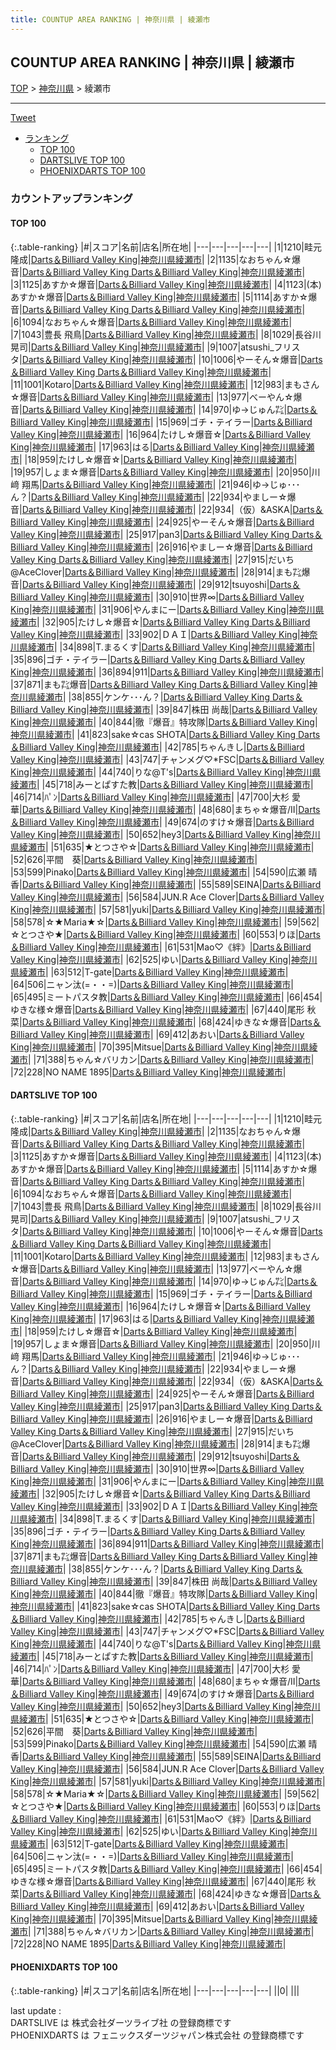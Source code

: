 ```yaml
---
title: COUNTUP AREA RANKING | 神奈川県 | 綾瀬市
---
```

## COUNTUP AREA RANKING | 神奈川県 | 綾瀬市

[TOP](/darts/rank/) > [神奈川県](/darts/rank/神奈川県/) > 綾瀬市

___

<a href="https://twitter.com/share?ref_src=twsrc%5Etfw" data-text="COUNTUP AREA RANKING | 神奈川県綾瀬市" class="twitter-share-button" data-hashtags="DARTSLIVE,PHOENIXDARTS,darts,ダーツ" data-show-count="false">Tweet</a>

* [ランキング](#カウントアップランキング)
    * [TOP 100](#top-100)
    * [DARTSLIVE TOP 100](#dartslive-top-100)
    * [PHOENIXDARTS TOP 100](#phoenixdarts-top-100)

### カウントアップランキング

#### TOP 100



{:.table-ranking}
|#|スコア|名前|店名|所在地|
|---|---|---|---|---|
|1|1210|<span class="rank-name-dl">畦元 隆成</span>|<a href="https://search.dartslive.com/jp/shop/16e871fc133f58080d9b047a20a7ba1e">Darts＆Billiard Valley King</a>|<a href="/darts/rank/神奈川県/綾瀬市">神奈川県綾瀬市</a>|
|2|1135|<span class="rank-name-dl">なおちゃん☆爆音</span>|<a href="https://search.dartslive.com/jp/shop/16e871fc133f58080d9b047a20a7ba1e">Darts＆Billiard Valley King Darts＆Billiard Valley King</a>|<a href="/darts/rank/神奈川県/綾瀬市">神奈川県綾瀬市</a>|
|3|1125|<span class="rank-name-dl">あすか☆爆音</span>|<a href="https://search.dartslive.com/jp/shop/16e871fc133f58080d9b047a20a7ba1e">Darts＆Billiard Valley King</a>|<a href="/darts/rank/神奈川県/綾瀬市">神奈川県綾瀬市</a>|
|4|1123|<span class="rank-name-dl">(本)あすか☆爆音</span>|<a href="https://search.dartslive.com/jp/shop/16e871fc133f58080d9b047a20a7ba1e">Darts＆Billiard Valley King</a>|<a href="/darts/rank/神奈川県/綾瀬市">神奈川県綾瀬市</a>|
|5|1114|<span class="rank-name-dl">あすか☆爆音</span>|<a href="https://search.dartslive.com/jp/shop/16e871fc133f58080d9b047a20a7ba1e">Darts＆Billiard Valley King Darts＆Billiard Valley King</a>|<a href="/darts/rank/神奈川県/綾瀬市">神奈川県綾瀬市</a>|
|6|1094|<span class="rank-name-dl">なおちゃん☆爆音</span>|<a href="https://search.dartslive.com/jp/shop/16e871fc133f58080d9b047a20a7ba1e">Darts＆Billiard Valley King</a>|<a href="/darts/rank/神奈川県/綾瀬市">神奈川県綾瀬市</a>|
|7|1043|<span class="rank-name-dl">豊長 飛鳥</span>|<a href="https://search.dartslive.com/jp/shop/16e871fc133f58080d9b047a20a7ba1e">Darts＆Billiard Valley King</a>|<a href="/darts/rank/神奈川県/綾瀬市">神奈川県綾瀬市</a>|
|8|1029|<span class="rank-name-dl">長谷川　晃司</span>|<a href="https://search.dartslive.com/jp/shop/16e871fc133f58080d9b047a20a7ba1e">Darts＆Billiard Valley King</a>|<a href="/darts/rank/神奈川県/綾瀬市">神奈川県綾瀬市</a>|
|9|1007|<span class="rank-name-dl">atsushi_フリスタ</span>|<a href="https://search.dartslive.com/jp/shop/16e871fc133f58080d9b047a20a7ba1e">Darts＆Billiard Valley King</a>|<a href="/darts/rank/神奈川県/綾瀬市">神奈川県綾瀬市</a>|
|10|1006|<span class="rank-name-dl">やーそん☆爆音</span>|<a href="https://search.dartslive.com/jp/shop/16e871fc133f58080d9b047a20a7ba1e">Darts＆Billiard Valley King Darts＆Billiard Valley King</a>|<a href="/darts/rank/神奈川県/綾瀬市">神奈川県綾瀬市</a>|
|11|1001|<span class="rank-name-dl">Kotaro</span>|<a href="https://search.dartslive.com/jp/shop/16e871fc133f58080d9b047a20a7ba1e">Darts＆Billiard Valley King</a>|<a href="/darts/rank/神奈川県/綾瀬市">神奈川県綾瀬市</a>|
|12|983|<span class="rank-name-dl">まもさん☆爆音</span>|<a href="https://search.dartslive.com/jp/shop/16e871fc133f58080d9b047a20a7ba1e">Darts＆Billiard Valley King</a>|<a href="/darts/rank/神奈川県/綾瀬市">神奈川県綾瀬市</a>|
|13|977|<span class="rank-name-dl">べーやん☆爆音</span>|<a href="https://search.dartslive.com/jp/shop/16e871fc133f58080d9b047a20a7ba1e">Darts＆Billiard Valley King</a>|<a href="/darts/rank/神奈川県/綾瀬市">神奈川県綾瀬市</a>|
|14|970|<span class="rank-name-dl">ゆ→じゅん㌠</span>|<a href="https://search.dartslive.com/jp/shop/16e871fc133f58080d9b047a20a7ba1e">Darts＆Billiard Valley King</a>|<a href="/darts/rank/神奈川県/綾瀬市">神奈川県綾瀬市</a>|
|15|969|<span class="rank-name-dl">ゴチ・テイラー</span>|<a href="https://search.dartslive.com/jp/shop/16e871fc133f58080d9b047a20a7ba1e">Darts＆Billiard Valley King</a>|<a href="/darts/rank/神奈川県/綾瀬市">神奈川県綾瀬市</a>|
|16|964|<span class="rank-name-dl">たけし☆爆音☆</span>|<a href="https://search.dartslive.com/jp/shop/16e871fc133f58080d9b047a20a7ba1e">Darts＆Billiard Valley King</a>|<a href="/darts/rank/神奈川県/綾瀬市">神奈川県綾瀬市</a>|
|17|963|<span class="rank-name-dl">はる</span>|<a href="https://search.dartslive.com/jp/shop/16e871fc133f58080d9b047a20a7ba1e">Darts＆Billiard Valley King</a>|<a href="/darts/rank/神奈川県/綾瀬市">神奈川県綾瀬市</a>|
|18|959|<span class="rank-name-dl">たけし☆爆音‪☆</span>|<a href="https://search.dartslive.com/jp/shop/16e871fc133f58080d9b047a20a7ba1e">Darts＆Billiard Valley King</a>|<a href="/darts/rank/神奈川県/綾瀬市">神奈川県綾瀬市</a>|
|19|957|<span class="rank-name-dl">しょま☆爆音</span>|<a href="https://search.dartslive.com/jp/shop/16e871fc133f58080d9b047a20a7ba1e">Darts＆Billiard Valley King</a>|<a href="/darts/rank/神奈川県/綾瀬市">神奈川県綾瀬市</a>|
|20|950|<span class="rank-name-dl">川﨑 翔馬</span>|<a href="https://search.dartslive.com/jp/shop/16e871fc133f58080d9b047a20a7ba1e">Darts＆Billiard Valley King</a>|<a href="/darts/rank/神奈川県/綾瀬市">神奈川県綾瀬市</a>|
|21|946|<span class="rank-name-dl">ゆ→じゅ･･･ん？</span>|<a href="https://search.dartslive.com/jp/shop/16e871fc133f58080d9b047a20a7ba1e">Darts＆Billiard Valley King</a>|<a href="/darts/rank/神奈川県/綾瀬市">神奈川県綾瀬市</a>|
|22|934|<span class="rank-name-dl">やましー☆爆音</span>|<a href="https://search.dartslive.com/jp/shop/16e871fc133f58080d9b047a20a7ba1e">Darts＆Billiard Valley King</a>|<a href="/darts/rank/神奈川県/綾瀬市">神奈川県綾瀬市</a>|
|22|934|<span class="rank-name-dl">（仮）&amp;ASKA</span>|<a href="https://search.dartslive.com/jp/shop/16e871fc133f58080d9b047a20a7ba1e">Darts＆Billiard Valley King</a>|<a href="/darts/rank/神奈川県/綾瀬市">神奈川県綾瀬市</a>|
|24|925|<span class="rank-name-dl">やーそん☆爆音</span>|<a href="https://search.dartslive.com/jp/shop/16e871fc133f58080d9b047a20a7ba1e">Darts＆Billiard Valley King</a>|<a href="/darts/rank/神奈川県/綾瀬市">神奈川県綾瀬市</a>|
|25|917|<span class="rank-name-dl">pan3</span>|<a href="https://search.dartslive.com/jp/shop/16e871fc133f58080d9b047a20a7ba1e">Darts＆Billiard Valley King Darts＆Billiard Valley King</a>|<a href="/darts/rank/神奈川県/綾瀬市">神奈川県綾瀬市</a>|
|26|916|<span class="rank-name-dl">やましー☆爆音</span>|<a href="https://search.dartslive.com/jp/shop/16e871fc133f58080d9b047a20a7ba1e">Darts＆Billiard Valley King Darts＆Billiard Valley King</a>|<a href="/darts/rank/神奈川県/綾瀬市">神奈川県綾瀬市</a>|
|27|915|<span class="rank-name-dl">だいち@AceClover</span>|<a href="https://search.dartslive.com/jp/shop/16e871fc133f58080d9b047a20a7ba1e">Darts＆Billiard Valley King</a>|<a href="/darts/rank/神奈川県/綾瀬市">神奈川県綾瀬市</a>|
|28|914|<span class="rank-name-dl">まも㌠爆音</span>|<a href="https://search.dartslive.com/jp/shop/16e871fc133f58080d9b047a20a7ba1e">Darts＆Billiard Valley King</a>|<a href="/darts/rank/神奈川県/綾瀬市">神奈川県綾瀬市</a>|
|29|912|<span class="rank-name-dl">tsuyoshi</span>|<a href="https://search.dartslive.com/jp/shop/16e871fc133f58080d9b047a20a7ba1e">Darts＆Billiard Valley King</a>|<a href="/darts/rank/神奈川県/綾瀬市">神奈川県綾瀬市</a>|
|30|910|<span class="rank-name-dl">世界∞</span>|<a href="https://search.dartslive.com/jp/shop/16e871fc133f58080d9b047a20a7ba1e">Darts＆Billiard Valley King</a>|<a href="/darts/rank/神奈川県/綾瀬市">神奈川県綾瀬市</a>|
|31|906|<span class="rank-name-dl">やんまにー</span>|<a href="https://search.dartslive.com/jp/shop/16e871fc133f58080d9b047a20a7ba1e">Darts＆Billiard Valley King</a>|<a href="/darts/rank/神奈川県/綾瀬市">神奈川県綾瀬市</a>|
|32|905|<span class="rank-name-dl">たけし☆爆音‪☆</span>|<a href="https://search.dartslive.com/jp/shop/16e871fc133f58080d9b047a20a7ba1e">Darts＆Billiard Valley King Darts＆Billiard Valley King</a>|<a href="/darts/rank/神奈川県/綾瀬市">神奈川県綾瀬市</a>|
|33|902|<span class="rank-name-dl">ＤＡＩ</span>|<a href="https://search.dartslive.com/jp/shop/16e871fc133f58080d9b047a20a7ba1e">Darts＆Billiard Valley King</a>|<a href="/darts/rank/神奈川県/綾瀬市">神奈川県綾瀬市</a>|
|34|898|<span class="rank-name-dl">T.まるくす</span>|<a href="https://search.dartslive.com/jp/shop/16e871fc133f58080d9b047a20a7ba1e">Darts＆Billiard Valley King</a>|<a href="/darts/rank/神奈川県/綾瀬市">神奈川県綾瀬市</a>|
|35|896|<span class="rank-name-dl">ゴチ・テイラー</span>|<a href="https://search.dartslive.com/jp/shop/16e871fc133f58080d9b047a20a7ba1e">Darts＆Billiard Valley King Darts＆Billiard Valley King</a>|<a href="/darts/rank/神奈川県/綾瀬市">神奈川県綾瀬市</a>|
|36|894|<span class="rank-name-dl">911</span>|<a href="https://search.dartslive.com/jp/shop/16e871fc133f58080d9b047a20a7ba1e">Darts＆Billiard Valley King</a>|<a href="/darts/rank/神奈川県/綾瀬市">神奈川県綾瀬市</a>|
|37|871|<span class="rank-name-dl">まも㌠爆音</span>|<a href="https://search.dartslive.com/jp/shop/16e871fc133f58080d9b047a20a7ba1e">Darts＆Billiard Valley King Darts＆Billiard Valley King</a>|<a href="/darts/rank/神奈川県/綾瀬市">神奈川県綾瀬市</a>|
|38|855|<span class="rank-name-dl">ケンケ･･･ん？</span>|<a href="https://search.dartslive.com/jp/shop/16e871fc133f58080d9b047a20a7ba1e">Darts＆Billiard Valley King Darts＆Billiard Valley King</a>|<a href="/darts/rank/神奈川県/綾瀬市">神奈川県綾瀬市</a>|
|39|847|<span class="rank-name-dl">株田 尚哉</span>|<a href="https://search.dartslive.com/jp/shop/16e871fc133f58080d9b047a20a7ba1e">Darts＆Billiard Valley King</a>|<a href="/darts/rank/神奈川県/綾瀬市">神奈川県綾瀬市</a>|
|40|844|<span class="rank-name-dl">徹『爆音』特攻隊</span>|<a href="https://search.dartslive.com/jp/shop/16e871fc133f58080d9b047a20a7ba1e">Darts＆Billiard Valley King</a>|<a href="/darts/rank/神奈川県/綾瀬市">神奈川県綾瀬市</a>|
|41|823|<span class="rank-name-dl">sake☆cas SHOTA</span>|<a href="https://search.dartslive.com/jp/shop/16e871fc133f58080d9b047a20a7ba1e">Darts＆Billiard Valley King Darts＆Billiard Valley King</a>|<a href="/darts/rank/神奈川県/綾瀬市">神奈川県綾瀬市</a>|
|42|785|<span class="rank-name-dl">ちゃんきし</span>|<a href="https://search.dartslive.com/jp/shop/16e871fc133f58080d9b047a20a7ba1e">Darts＆Billiard Valley King</a>|<a href="/darts/rank/神奈川県/綾瀬市">神奈川県綾瀬市</a>|
|43|747|<span class="rank-name-dl">チャンメグ♡*FSC</span>|<a href="https://search.dartslive.com/jp/shop/16e871fc133f58080d9b047a20a7ba1e">Darts＆Billiard Valley King</a>|<a href="/darts/rank/神奈川県/綾瀬市">神奈川県綾瀬市</a>|
|44|740|<span class="rank-name-dl">りな@T&#x27;s</span>|<a href="https://search.dartslive.com/jp/shop/16e871fc133f58080d9b047a20a7ba1e">Darts＆Billiard Valley King</a>|<a href="/darts/rank/神奈川県/綾瀬市">神奈川県綾瀬市</a>|
|45|718|<span class="rank-name-dl">みーとぱすた教</span>|<a href="https://search.dartslive.com/jp/shop/16e871fc133f58080d9b047a20a7ba1e">Darts＆Billiard Valley King</a>|<a href="/darts/rank/神奈川県/綾瀬市">神奈川県綾瀬市</a>|
|46|714|<span class="rank-name-dl">ﾊﾟﾝ</span>|<a href="https://search.dartslive.com/jp/shop/16e871fc133f58080d9b047a20a7ba1e">Darts＆Billiard Valley King</a>|<a href="/darts/rank/神奈川県/綾瀬市">神奈川県綾瀬市</a>|
|47|700|<span class="rank-name-dl">大杉 愛華</span>|<a href="https://search.dartslive.com/jp/shop/16e871fc133f58080d9b047a20a7ba1e">Darts＆Billiard Valley King</a>|<a href="/darts/rank/神奈川県/綾瀬市">神奈川県綾瀬市</a>|
|48|680|<span class="rank-name-dl">まちゃ☆爆音/Ⅱ</span>|<a href="https://search.dartslive.com/jp/shop/16e871fc133f58080d9b047a20a7ba1e">Darts＆Billiard Valley King</a>|<a href="/darts/rank/神奈川県/綾瀬市">神奈川県綾瀬市</a>|
|49|674|<span class="rank-name-dl">のすけ☆爆音</span>|<a href="https://search.dartslive.com/jp/shop/16e871fc133f58080d9b047a20a7ba1e">Darts＆Billiard Valley King</a>|<a href="/darts/rank/神奈川県/綾瀬市">神奈川県綾瀬市</a>|
|50|652|<span class="rank-name-dl">hey3</span>|<a href="https://search.dartslive.com/jp/shop/16e871fc133f58080d9b047a20a7ba1e">Darts＆Billiard Valley King</a>|<a href="/darts/rank/神奈川県/綾瀬市">神奈川県綾瀬市</a>|
|51|635|<span class="rank-name-dl">★とつさや☆</span>|<a href="https://search.dartslive.com/jp/shop/16e871fc133f58080d9b047a20a7ba1e">Darts＆Billiard Valley King</a>|<a href="/darts/rank/神奈川県/綾瀬市">神奈川県綾瀬市</a>|
|52|626|<span class="rank-name-dl">平間　葵</span>|<a href="https://search.dartslive.com/jp/shop/16e871fc133f58080d9b047a20a7ba1e">Darts＆Billiard Valley King</a>|<a href="/darts/rank/神奈川県/綾瀬市">神奈川県綾瀬市</a>|
|53|599|<span class="rank-name-dl">Pinako</span>|<a href="https://search.dartslive.com/jp/shop/16e871fc133f58080d9b047a20a7ba1e">Darts＆Billiard Valley King</a>|<a href="/darts/rank/神奈川県/綾瀬市">神奈川県綾瀬市</a>|
|54|590|<span class="rank-name-dl">広瀬 晴香</span>|<a href="https://search.dartslive.com/jp/shop/16e871fc133f58080d9b047a20a7ba1e">Darts＆Billiard Valley King</a>|<a href="/darts/rank/神奈川県/綾瀬市">神奈川県綾瀬市</a>|
|55|589|<span class="rank-name-dl">SEINA</span>|<a href="https://search.dartslive.com/jp/shop/16e871fc133f58080d9b047a20a7ba1e">Darts＆Billiard Valley King</a>|<a href="/darts/rank/神奈川県/綾瀬市">神奈川県綾瀬市</a>|
|56|584|<span class="rank-name-dl">JUN.R Ace Clover</span>|<a href="https://search.dartslive.com/jp/shop/16e871fc133f58080d9b047a20a7ba1e">Darts＆Billiard Valley King</a>|<a href="/darts/rank/神奈川県/綾瀬市">神奈川県綾瀬市</a>|
|57|581|<span class="rank-name-dl">yuki</span>|<a href="https://search.dartslive.com/jp/shop/16e871fc133f58080d9b047a20a7ba1e">Darts＆Billiard Valley King</a>|<a href="/darts/rank/神奈川県/綾瀬市">神奈川県綾瀬市</a>|
|58|578|<span class="rank-name-dl">☆★Maria★☆</span>|<a href="https://search.dartslive.com/jp/shop/16e871fc133f58080d9b047a20a7ba1e">Darts＆Billiard Valley King</a>|<a href="/darts/rank/神奈川県/綾瀬市">神奈川県綾瀬市</a>|
|59|562|<span class="rank-name-dl">☆とつさや★</span>|<a href="https://search.dartslive.com/jp/shop/16e871fc133f58080d9b047a20a7ba1e">Darts＆Billiard Valley King</a>|<a href="/darts/rank/神奈川県/綾瀬市">神奈川県綾瀬市</a>|
|60|553|<span class="rank-name-dl">りほ</span>|<a href="https://search.dartslive.com/jp/shop/16e871fc133f58080d9b047a20a7ba1e">Darts＆Billiard Valley King</a>|<a href="/darts/rank/神奈川県/綾瀬市">神奈川県綾瀬市</a>|
|61|531|<span class="rank-name-dl">Mao♡《絆》</span>|<a href="https://search.dartslive.com/jp/shop/16e871fc133f58080d9b047a20a7ba1e">Darts＆Billiard Valley King</a>|<a href="/darts/rank/神奈川県/綾瀬市">神奈川県綾瀬市</a>|
|62|525|<span class="rank-name-dl">ゆい</span>|<a href="https://search.dartslive.com/jp/shop/16e871fc133f58080d9b047a20a7ba1e">Darts＆Billiard Valley King</a>|<a href="/darts/rank/神奈川県/綾瀬市">神奈川県綾瀬市</a>|
|63|512|<span class="rank-name-dl">T-gate</span>|<a href="https://search.dartslive.com/jp/shop/16e871fc133f58080d9b047a20a7ba1e">Darts＆Billiard Valley King</a>|<a href="/darts/rank/神奈川県/綾瀬市">神奈川県綾瀬市</a>|
|64|506|<span class="rank-name-dl">ニャン汰(=・・=)</span>|<a href="https://search.dartslive.com/jp/shop/16e871fc133f58080d9b047a20a7ba1e">Darts＆Billiard Valley King</a>|<a href="/darts/rank/神奈川県/綾瀬市">神奈川県綾瀬市</a>|
|65|495|<span class="rank-name-dl">ミートパスタ教</span>|<a href="https://search.dartslive.com/jp/shop/16e871fc133f58080d9b047a20a7ba1e">Darts＆Billiard Valley King</a>|<a href="/darts/rank/神奈川県/綾瀬市">神奈川県綾瀬市</a>|
|66|454|<span class="rank-name-dl">ゆきな様☆爆音</span>|<a href="https://search.dartslive.com/jp/shop/16e871fc133f58080d9b047a20a7ba1e">Darts＆Billiard Valley King</a>|<a href="/darts/rank/神奈川県/綾瀬市">神奈川県綾瀬市</a>|
|67|440|<span class="rank-name-dl">尾形 秋菜</span>|<a href="https://search.dartslive.com/jp/shop/16e871fc133f58080d9b047a20a7ba1e">Darts＆Billiard Valley King</a>|<a href="/darts/rank/神奈川県/綾瀬市">神奈川県綾瀬市</a>|
|68|424|<span class="rank-name-dl">ゆきな☆爆音</span>|<a href="https://search.dartslive.com/jp/shop/16e871fc133f58080d9b047a20a7ba1e">Darts＆Billiard Valley King</a>|<a href="/darts/rank/神奈川県/綾瀬市">神奈川県綾瀬市</a>|
|69|412|<span class="rank-name-dl">あおい</span>|<a href="https://search.dartslive.com/jp/shop/16e871fc133f58080d9b047a20a7ba1e">Darts＆Billiard Valley King</a>|<a href="/darts/rank/神奈川県/綾瀬市">神奈川県綾瀬市</a>|
|70|395|<span class="rank-name-dl">Mitsue</span>|<a href="https://search.dartslive.com/jp/shop/16e871fc133f58080d9b047a20a7ba1e">Darts＆Billiard Valley King</a>|<a href="/darts/rank/神奈川県/綾瀬市">神奈川県綾瀬市</a>|
|71|388|<span class="rank-name-dl">ちゃん☆バリカン</span>|<a href="https://search.dartslive.com/jp/shop/16e871fc133f58080d9b047a20a7ba1e">Darts＆Billiard Valley King</a>|<a href="/darts/rank/神奈川県/綾瀬市">神奈川県綾瀬市</a>|
|72|228|<span class="rank-name-dl">NO NAME 1895</span>|<a href="https://search.dartslive.com/jp/shop/16e871fc133f58080d9b047a20a7ba1e">Darts＆Billiard Valley King</a>|<a href="/darts/rank/神奈川県/綾瀬市">神奈川県綾瀬市</a>|


#### DARTSLIVE TOP 100



{:.table-ranking}
|#|スコア|名前|店名|所在地|
|---|---|---|---|---|
|1|1210|<span class="rank-name-dl">畦元 隆成</span>|<a href="https://search.dartslive.com/jp/shop/16e871fc133f58080d9b047a20a7ba1e">Darts＆Billiard Valley King</a>|<a href="/darts/rank/神奈川県/綾瀬市">神奈川県綾瀬市</a>|
|2|1135|<span class="rank-name-dl">なおちゃん☆爆音</span>|<a href="https://search.dartslive.com/jp/shop/16e871fc133f58080d9b047a20a7ba1e">Darts＆Billiard Valley King Darts＆Billiard Valley King</a>|<a href="/darts/rank/神奈川県/綾瀬市">神奈川県綾瀬市</a>|
|3|1125|<span class="rank-name-dl">あすか☆爆音</span>|<a href="https://search.dartslive.com/jp/shop/16e871fc133f58080d9b047a20a7ba1e">Darts＆Billiard Valley King</a>|<a href="/darts/rank/神奈川県/綾瀬市">神奈川県綾瀬市</a>|
|4|1123|<span class="rank-name-dl">(本)あすか☆爆音</span>|<a href="https://search.dartslive.com/jp/shop/16e871fc133f58080d9b047a20a7ba1e">Darts＆Billiard Valley King</a>|<a href="/darts/rank/神奈川県/綾瀬市">神奈川県綾瀬市</a>|
|5|1114|<span class="rank-name-dl">あすか☆爆音</span>|<a href="https://search.dartslive.com/jp/shop/16e871fc133f58080d9b047a20a7ba1e">Darts＆Billiard Valley King Darts＆Billiard Valley King</a>|<a href="/darts/rank/神奈川県/綾瀬市">神奈川県綾瀬市</a>|
|6|1094|<span class="rank-name-dl">なおちゃん☆爆音</span>|<a href="https://search.dartslive.com/jp/shop/16e871fc133f58080d9b047a20a7ba1e">Darts＆Billiard Valley King</a>|<a href="/darts/rank/神奈川県/綾瀬市">神奈川県綾瀬市</a>|
|7|1043|<span class="rank-name-dl">豊長 飛鳥</span>|<a href="https://search.dartslive.com/jp/shop/16e871fc133f58080d9b047a20a7ba1e">Darts＆Billiard Valley King</a>|<a href="/darts/rank/神奈川県/綾瀬市">神奈川県綾瀬市</a>|
|8|1029|<span class="rank-name-dl">長谷川　晃司</span>|<a href="https://search.dartslive.com/jp/shop/16e871fc133f58080d9b047a20a7ba1e">Darts＆Billiard Valley King</a>|<a href="/darts/rank/神奈川県/綾瀬市">神奈川県綾瀬市</a>|
|9|1007|<span class="rank-name-dl">atsushi_フリスタ</span>|<a href="https://search.dartslive.com/jp/shop/16e871fc133f58080d9b047a20a7ba1e">Darts＆Billiard Valley King</a>|<a href="/darts/rank/神奈川県/綾瀬市">神奈川県綾瀬市</a>|
|10|1006|<span class="rank-name-dl">やーそん☆爆音</span>|<a href="https://search.dartslive.com/jp/shop/16e871fc133f58080d9b047a20a7ba1e">Darts＆Billiard Valley King Darts＆Billiard Valley King</a>|<a href="/darts/rank/神奈川県/綾瀬市">神奈川県綾瀬市</a>|
|11|1001|<span class="rank-name-dl">Kotaro</span>|<a href="https://search.dartslive.com/jp/shop/16e871fc133f58080d9b047a20a7ba1e">Darts＆Billiard Valley King</a>|<a href="/darts/rank/神奈川県/綾瀬市">神奈川県綾瀬市</a>|
|12|983|<span class="rank-name-dl">まもさん☆爆音</span>|<a href="https://search.dartslive.com/jp/shop/16e871fc133f58080d9b047a20a7ba1e">Darts＆Billiard Valley King</a>|<a href="/darts/rank/神奈川県/綾瀬市">神奈川県綾瀬市</a>|
|13|977|<span class="rank-name-dl">べーやん☆爆音</span>|<a href="https://search.dartslive.com/jp/shop/16e871fc133f58080d9b047a20a7ba1e">Darts＆Billiard Valley King</a>|<a href="/darts/rank/神奈川県/綾瀬市">神奈川県綾瀬市</a>|
|14|970|<span class="rank-name-dl">ゆ→じゅん㌠</span>|<a href="https://search.dartslive.com/jp/shop/16e871fc133f58080d9b047a20a7ba1e">Darts＆Billiard Valley King</a>|<a href="/darts/rank/神奈川県/綾瀬市">神奈川県綾瀬市</a>|
|15|969|<span class="rank-name-dl">ゴチ・テイラー</span>|<a href="https://search.dartslive.com/jp/shop/16e871fc133f58080d9b047a20a7ba1e">Darts＆Billiard Valley King</a>|<a href="/darts/rank/神奈川県/綾瀬市">神奈川県綾瀬市</a>|
|16|964|<span class="rank-name-dl">たけし☆爆音☆</span>|<a href="https://search.dartslive.com/jp/shop/16e871fc133f58080d9b047a20a7ba1e">Darts＆Billiard Valley King</a>|<a href="/darts/rank/神奈川県/綾瀬市">神奈川県綾瀬市</a>|
|17|963|<span class="rank-name-dl">はる</span>|<a href="https://search.dartslive.com/jp/shop/16e871fc133f58080d9b047a20a7ba1e">Darts＆Billiard Valley King</a>|<a href="/darts/rank/神奈川県/綾瀬市">神奈川県綾瀬市</a>|
|18|959|<span class="rank-name-dl">たけし☆爆音‪☆</span>|<a href="https://search.dartslive.com/jp/shop/16e871fc133f58080d9b047a20a7ba1e">Darts＆Billiard Valley King</a>|<a href="/darts/rank/神奈川県/綾瀬市">神奈川県綾瀬市</a>|
|19|957|<span class="rank-name-dl">しょま☆爆音</span>|<a href="https://search.dartslive.com/jp/shop/16e871fc133f58080d9b047a20a7ba1e">Darts＆Billiard Valley King</a>|<a href="/darts/rank/神奈川県/綾瀬市">神奈川県綾瀬市</a>|
|20|950|<span class="rank-name-dl">川﨑 翔馬</span>|<a href="https://search.dartslive.com/jp/shop/16e871fc133f58080d9b047a20a7ba1e">Darts＆Billiard Valley King</a>|<a href="/darts/rank/神奈川県/綾瀬市">神奈川県綾瀬市</a>|
|21|946|<span class="rank-name-dl">ゆ→じゅ･･･ん？</span>|<a href="https://search.dartslive.com/jp/shop/16e871fc133f58080d9b047a20a7ba1e">Darts＆Billiard Valley King</a>|<a href="/darts/rank/神奈川県/綾瀬市">神奈川県綾瀬市</a>|
|22|934|<span class="rank-name-dl">やましー☆爆音</span>|<a href="https://search.dartslive.com/jp/shop/16e871fc133f58080d9b047a20a7ba1e">Darts＆Billiard Valley King</a>|<a href="/darts/rank/神奈川県/綾瀬市">神奈川県綾瀬市</a>|
|22|934|<span class="rank-name-dl">（仮）&amp;ASKA</span>|<a href="https://search.dartslive.com/jp/shop/16e871fc133f58080d9b047a20a7ba1e">Darts＆Billiard Valley King</a>|<a href="/darts/rank/神奈川県/綾瀬市">神奈川県綾瀬市</a>|
|24|925|<span class="rank-name-dl">やーそん☆爆音</span>|<a href="https://search.dartslive.com/jp/shop/16e871fc133f58080d9b047a20a7ba1e">Darts＆Billiard Valley King</a>|<a href="/darts/rank/神奈川県/綾瀬市">神奈川県綾瀬市</a>|
|25|917|<span class="rank-name-dl">pan3</span>|<a href="https://search.dartslive.com/jp/shop/16e871fc133f58080d9b047a20a7ba1e">Darts＆Billiard Valley King Darts＆Billiard Valley King</a>|<a href="/darts/rank/神奈川県/綾瀬市">神奈川県綾瀬市</a>|
|26|916|<span class="rank-name-dl">やましー☆爆音</span>|<a href="https://search.dartslive.com/jp/shop/16e871fc133f58080d9b047a20a7ba1e">Darts＆Billiard Valley King Darts＆Billiard Valley King</a>|<a href="/darts/rank/神奈川県/綾瀬市">神奈川県綾瀬市</a>|
|27|915|<span class="rank-name-dl">だいち@AceClover</span>|<a href="https://search.dartslive.com/jp/shop/16e871fc133f58080d9b047a20a7ba1e">Darts＆Billiard Valley King</a>|<a href="/darts/rank/神奈川県/綾瀬市">神奈川県綾瀬市</a>|
|28|914|<span class="rank-name-dl">まも㌠爆音</span>|<a href="https://search.dartslive.com/jp/shop/16e871fc133f58080d9b047a20a7ba1e">Darts＆Billiard Valley King</a>|<a href="/darts/rank/神奈川県/綾瀬市">神奈川県綾瀬市</a>|
|29|912|<span class="rank-name-dl">tsuyoshi</span>|<a href="https://search.dartslive.com/jp/shop/16e871fc133f58080d9b047a20a7ba1e">Darts＆Billiard Valley King</a>|<a href="/darts/rank/神奈川県/綾瀬市">神奈川県綾瀬市</a>|
|30|910|<span class="rank-name-dl">世界∞</span>|<a href="https://search.dartslive.com/jp/shop/16e871fc133f58080d9b047a20a7ba1e">Darts＆Billiard Valley King</a>|<a href="/darts/rank/神奈川県/綾瀬市">神奈川県綾瀬市</a>|
|31|906|<span class="rank-name-dl">やんまにー</span>|<a href="https://search.dartslive.com/jp/shop/16e871fc133f58080d9b047a20a7ba1e">Darts＆Billiard Valley King</a>|<a href="/darts/rank/神奈川県/綾瀬市">神奈川県綾瀬市</a>|
|32|905|<span class="rank-name-dl">たけし☆爆音‪☆</span>|<a href="https://search.dartslive.com/jp/shop/16e871fc133f58080d9b047a20a7ba1e">Darts＆Billiard Valley King Darts＆Billiard Valley King</a>|<a href="/darts/rank/神奈川県/綾瀬市">神奈川県綾瀬市</a>|
|33|902|<span class="rank-name-dl">ＤＡＩ</span>|<a href="https://search.dartslive.com/jp/shop/16e871fc133f58080d9b047a20a7ba1e">Darts＆Billiard Valley King</a>|<a href="/darts/rank/神奈川県/綾瀬市">神奈川県綾瀬市</a>|
|34|898|<span class="rank-name-dl">T.まるくす</span>|<a href="https://search.dartslive.com/jp/shop/16e871fc133f58080d9b047a20a7ba1e">Darts＆Billiard Valley King</a>|<a href="/darts/rank/神奈川県/綾瀬市">神奈川県綾瀬市</a>|
|35|896|<span class="rank-name-dl">ゴチ・テイラー</span>|<a href="https://search.dartslive.com/jp/shop/16e871fc133f58080d9b047a20a7ba1e">Darts＆Billiard Valley King Darts＆Billiard Valley King</a>|<a href="/darts/rank/神奈川県/綾瀬市">神奈川県綾瀬市</a>|
|36|894|<span class="rank-name-dl">911</span>|<a href="https://search.dartslive.com/jp/shop/16e871fc133f58080d9b047a20a7ba1e">Darts＆Billiard Valley King</a>|<a href="/darts/rank/神奈川県/綾瀬市">神奈川県綾瀬市</a>|
|37|871|<span class="rank-name-dl">まも㌠爆音</span>|<a href="https://search.dartslive.com/jp/shop/16e871fc133f58080d9b047a20a7ba1e">Darts＆Billiard Valley King Darts＆Billiard Valley King</a>|<a href="/darts/rank/神奈川県/綾瀬市">神奈川県綾瀬市</a>|
|38|855|<span class="rank-name-dl">ケンケ･･･ん？</span>|<a href="https://search.dartslive.com/jp/shop/16e871fc133f58080d9b047a20a7ba1e">Darts＆Billiard Valley King Darts＆Billiard Valley King</a>|<a href="/darts/rank/神奈川県/綾瀬市">神奈川県綾瀬市</a>|
|39|847|<span class="rank-name-dl">株田 尚哉</span>|<a href="https://search.dartslive.com/jp/shop/16e871fc133f58080d9b047a20a7ba1e">Darts＆Billiard Valley King</a>|<a href="/darts/rank/神奈川県/綾瀬市">神奈川県綾瀬市</a>|
|40|844|<span class="rank-name-dl">徹『爆音』特攻隊</span>|<a href="https://search.dartslive.com/jp/shop/16e871fc133f58080d9b047a20a7ba1e">Darts＆Billiard Valley King</a>|<a href="/darts/rank/神奈川県/綾瀬市">神奈川県綾瀬市</a>|
|41|823|<span class="rank-name-dl">sake☆cas SHOTA</span>|<a href="https://search.dartslive.com/jp/shop/16e871fc133f58080d9b047a20a7ba1e">Darts＆Billiard Valley King Darts＆Billiard Valley King</a>|<a href="/darts/rank/神奈川県/綾瀬市">神奈川県綾瀬市</a>|
|42|785|<span class="rank-name-dl">ちゃんきし</span>|<a href="https://search.dartslive.com/jp/shop/16e871fc133f58080d9b047a20a7ba1e">Darts＆Billiard Valley King</a>|<a href="/darts/rank/神奈川県/綾瀬市">神奈川県綾瀬市</a>|
|43|747|<span class="rank-name-dl">チャンメグ♡*FSC</span>|<a href="https://search.dartslive.com/jp/shop/16e871fc133f58080d9b047a20a7ba1e">Darts＆Billiard Valley King</a>|<a href="/darts/rank/神奈川県/綾瀬市">神奈川県綾瀬市</a>|
|44|740|<span class="rank-name-dl">りな@T&#x27;s</span>|<a href="https://search.dartslive.com/jp/shop/16e871fc133f58080d9b047a20a7ba1e">Darts＆Billiard Valley King</a>|<a href="/darts/rank/神奈川県/綾瀬市">神奈川県綾瀬市</a>|
|45|718|<span class="rank-name-dl">みーとぱすた教</span>|<a href="https://search.dartslive.com/jp/shop/16e871fc133f58080d9b047a20a7ba1e">Darts＆Billiard Valley King</a>|<a href="/darts/rank/神奈川県/綾瀬市">神奈川県綾瀬市</a>|
|46|714|<span class="rank-name-dl">ﾊﾟﾝ</span>|<a href="https://search.dartslive.com/jp/shop/16e871fc133f58080d9b047a20a7ba1e">Darts＆Billiard Valley King</a>|<a href="/darts/rank/神奈川県/綾瀬市">神奈川県綾瀬市</a>|
|47|700|<span class="rank-name-dl">大杉 愛華</span>|<a href="https://search.dartslive.com/jp/shop/16e871fc133f58080d9b047a20a7ba1e">Darts＆Billiard Valley King</a>|<a href="/darts/rank/神奈川県/綾瀬市">神奈川県綾瀬市</a>|
|48|680|<span class="rank-name-dl">まちゃ☆爆音/Ⅱ</span>|<a href="https://search.dartslive.com/jp/shop/16e871fc133f58080d9b047a20a7ba1e">Darts＆Billiard Valley King</a>|<a href="/darts/rank/神奈川県/綾瀬市">神奈川県綾瀬市</a>|
|49|674|<span class="rank-name-dl">のすけ☆爆音</span>|<a href="https://search.dartslive.com/jp/shop/16e871fc133f58080d9b047a20a7ba1e">Darts＆Billiard Valley King</a>|<a href="/darts/rank/神奈川県/綾瀬市">神奈川県綾瀬市</a>|
|50|652|<span class="rank-name-dl">hey3</span>|<a href="https://search.dartslive.com/jp/shop/16e871fc133f58080d9b047a20a7ba1e">Darts＆Billiard Valley King</a>|<a href="/darts/rank/神奈川県/綾瀬市">神奈川県綾瀬市</a>|
|51|635|<span class="rank-name-dl">★とつさや☆</span>|<a href="https://search.dartslive.com/jp/shop/16e871fc133f58080d9b047a20a7ba1e">Darts＆Billiard Valley King</a>|<a href="/darts/rank/神奈川県/綾瀬市">神奈川県綾瀬市</a>|
|52|626|<span class="rank-name-dl">平間　葵</span>|<a href="https://search.dartslive.com/jp/shop/16e871fc133f58080d9b047a20a7ba1e">Darts＆Billiard Valley King</a>|<a href="/darts/rank/神奈川県/綾瀬市">神奈川県綾瀬市</a>|
|53|599|<span class="rank-name-dl">Pinako</span>|<a href="https://search.dartslive.com/jp/shop/16e871fc133f58080d9b047a20a7ba1e">Darts＆Billiard Valley King</a>|<a href="/darts/rank/神奈川県/綾瀬市">神奈川県綾瀬市</a>|
|54|590|<span class="rank-name-dl">広瀬 晴香</span>|<a href="https://search.dartslive.com/jp/shop/16e871fc133f58080d9b047a20a7ba1e">Darts＆Billiard Valley King</a>|<a href="/darts/rank/神奈川県/綾瀬市">神奈川県綾瀬市</a>|
|55|589|<span class="rank-name-dl">SEINA</span>|<a href="https://search.dartslive.com/jp/shop/16e871fc133f58080d9b047a20a7ba1e">Darts＆Billiard Valley King</a>|<a href="/darts/rank/神奈川県/綾瀬市">神奈川県綾瀬市</a>|
|56|584|<span class="rank-name-dl">JUN.R Ace Clover</span>|<a href="https://search.dartslive.com/jp/shop/16e871fc133f58080d9b047a20a7ba1e">Darts＆Billiard Valley King</a>|<a href="/darts/rank/神奈川県/綾瀬市">神奈川県綾瀬市</a>|
|57|581|<span class="rank-name-dl">yuki</span>|<a href="https://search.dartslive.com/jp/shop/16e871fc133f58080d9b047a20a7ba1e">Darts＆Billiard Valley King</a>|<a href="/darts/rank/神奈川県/綾瀬市">神奈川県綾瀬市</a>|
|58|578|<span class="rank-name-dl">☆★Maria★☆</span>|<a href="https://search.dartslive.com/jp/shop/16e871fc133f58080d9b047a20a7ba1e">Darts＆Billiard Valley King</a>|<a href="/darts/rank/神奈川県/綾瀬市">神奈川県綾瀬市</a>|
|59|562|<span class="rank-name-dl">☆とつさや★</span>|<a href="https://search.dartslive.com/jp/shop/16e871fc133f58080d9b047a20a7ba1e">Darts＆Billiard Valley King</a>|<a href="/darts/rank/神奈川県/綾瀬市">神奈川県綾瀬市</a>|
|60|553|<span class="rank-name-dl">りほ</span>|<a href="https://search.dartslive.com/jp/shop/16e871fc133f58080d9b047a20a7ba1e">Darts＆Billiard Valley King</a>|<a href="/darts/rank/神奈川県/綾瀬市">神奈川県綾瀬市</a>|
|61|531|<span class="rank-name-dl">Mao♡《絆》</span>|<a href="https://search.dartslive.com/jp/shop/16e871fc133f58080d9b047a20a7ba1e">Darts＆Billiard Valley King</a>|<a href="/darts/rank/神奈川県/綾瀬市">神奈川県綾瀬市</a>|
|62|525|<span class="rank-name-dl">ゆい</span>|<a href="https://search.dartslive.com/jp/shop/16e871fc133f58080d9b047a20a7ba1e">Darts＆Billiard Valley King</a>|<a href="/darts/rank/神奈川県/綾瀬市">神奈川県綾瀬市</a>|
|63|512|<span class="rank-name-dl">T-gate</span>|<a href="https://search.dartslive.com/jp/shop/16e871fc133f58080d9b047a20a7ba1e">Darts＆Billiard Valley King</a>|<a href="/darts/rank/神奈川県/綾瀬市">神奈川県綾瀬市</a>|
|64|506|<span class="rank-name-dl">ニャン汰(=・・=)</span>|<a href="https://search.dartslive.com/jp/shop/16e871fc133f58080d9b047a20a7ba1e">Darts＆Billiard Valley King</a>|<a href="/darts/rank/神奈川県/綾瀬市">神奈川県綾瀬市</a>|
|65|495|<span class="rank-name-dl">ミートパスタ教</span>|<a href="https://search.dartslive.com/jp/shop/16e871fc133f58080d9b047a20a7ba1e">Darts＆Billiard Valley King</a>|<a href="/darts/rank/神奈川県/綾瀬市">神奈川県綾瀬市</a>|
|66|454|<span class="rank-name-dl">ゆきな様☆爆音</span>|<a href="https://search.dartslive.com/jp/shop/16e871fc133f58080d9b047a20a7ba1e">Darts＆Billiard Valley King</a>|<a href="/darts/rank/神奈川県/綾瀬市">神奈川県綾瀬市</a>|
|67|440|<span class="rank-name-dl">尾形 秋菜</span>|<a href="https://search.dartslive.com/jp/shop/16e871fc133f58080d9b047a20a7ba1e">Darts＆Billiard Valley King</a>|<a href="/darts/rank/神奈川県/綾瀬市">神奈川県綾瀬市</a>|
|68|424|<span class="rank-name-dl">ゆきな☆爆音</span>|<a href="https://search.dartslive.com/jp/shop/16e871fc133f58080d9b047a20a7ba1e">Darts＆Billiard Valley King</a>|<a href="/darts/rank/神奈川県/綾瀬市">神奈川県綾瀬市</a>|
|69|412|<span class="rank-name-dl">あおい</span>|<a href="https://search.dartslive.com/jp/shop/16e871fc133f58080d9b047a20a7ba1e">Darts＆Billiard Valley King</a>|<a href="/darts/rank/神奈川県/綾瀬市">神奈川県綾瀬市</a>|
|70|395|<span class="rank-name-dl">Mitsue</span>|<a href="https://search.dartslive.com/jp/shop/16e871fc133f58080d9b047a20a7ba1e">Darts＆Billiard Valley King</a>|<a href="/darts/rank/神奈川県/綾瀬市">神奈川県綾瀬市</a>|
|71|388|<span class="rank-name-dl">ちゃん☆バリカン</span>|<a href="https://search.dartslive.com/jp/shop/16e871fc133f58080d9b047a20a7ba1e">Darts＆Billiard Valley King</a>|<a href="/darts/rank/神奈川県/綾瀬市">神奈川県綾瀬市</a>|
|72|228|<span class="rank-name-dl">NO NAME 1895</span>|<a href="https://search.dartslive.com/jp/shop/16e871fc133f58080d9b047a20a7ba1e">Darts＆Billiard Valley King</a>|<a href="/darts/rank/神奈川県/綾瀬市">神奈川県綾瀬市</a>|


#### PHOENIXDARTS TOP 100



{:.table-ranking}
|#|スコア|名前|店名|所在地|
|---|---|---|---|---|
||0|<span class="rank-name-dl"> </span>|<a href=""></a>|<a href="/darts/rank//"></a>|


<div class="footer border-top border-gray-light mt-5 pt-3 text-right text-gray">
    last update : <span style="font-weight: italic" id="foot_last_modified"></span><br />
    DARTSLIVE は 株式会社ダーツライブ社 の登録商標です<br />
    PHOENIXDARTS は フェニックスダーツジャパン株式会社 の登録商標です<br />
</div>

<script src="https://cdnjs.cloudflare.com/ajax/libs/jquery.tablesorter/2.31.3/js/jquery.tablesorter.min.js" integrity="sha512-qzgd5cYSZcosqpzpn7zF2ZId8f/8CHmFKZ8j7mU4OUXTNRd5g+ZHBPsgKEwoqxCtdQvExE5LprwwPAgoicguNg==" crossorigin="anonymous" referrerpolicy="no-referrer"></script>
<link rel="stylesheet" href="https://cdnjs.cloudflare.com/ajax/libs/jquery.tablesorter/2.31.3/css/theme.default.min.css" integrity="sha512-wghhOJkjQX0Lh3NSWvNKeZ0ZpNn+SPVXX1Qyc9OCaogADktxrBiBdKGDoqVUOyhStvMBmJQ8ZdMHiR3wuEq8+w==" crossorigin="anonymous" referrerpolicy="no-referrer" />
<script>
$(function() {
    $(".table-ranking").tablesorter({sortList:[[0, 0]]});
    $("#foot_last_modified").text(formatDate(new Date(document.lastModified), 'yyyy-MM-dd HH:mm:ss'));
});
</script>

<script async src="https://platform.twitter.com/widgets.js" charset="utf-8"></script>